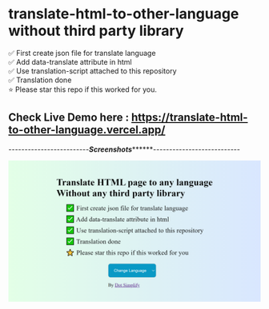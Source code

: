 # translate-html-to-other-language without third party library

✅ First create json file for translate language <br/>
✅ Add data-translate attribute in html <br/>
✅ Use translation-script attached to this repository <br/>
✅ Translation done <br/>
⭐ Please star this repo if this worked for you.

## Check Live Demo here : https://translate-html-to-other-language.vercel.app/


-------------------------*****Screenshots***********---------------------------

![alt text](https://github.com/dotsimplify/translate-html-to-other-language/blob/master/img1.png?raw=true)
